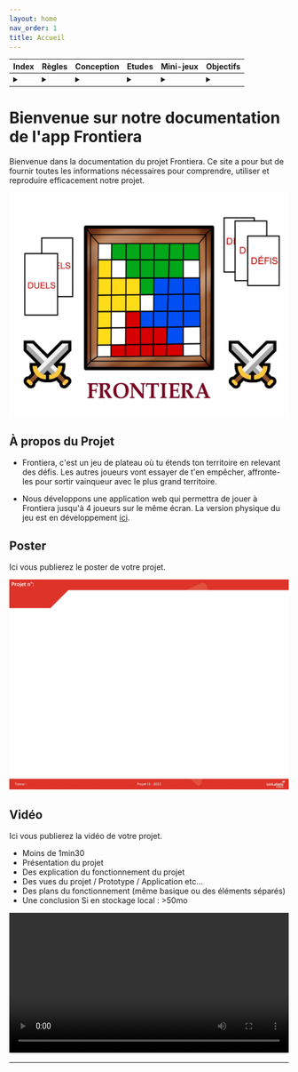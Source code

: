 ```yaml
---
layout: home
nav_order: 1
title: Accueil
---
```

| Index | Règles | Conception | Etudes | Mini-jeux | Objectifs |
| --------- | --------- | --------- | --------- | --------- | --------- |
| <details><summary></summary>[°](https://github.com/Makerspace-Amiens/2024-FrontieraApp/blob/main/docs/index.md)</details> | <details><summary></summary>[°](https://github.com/Makerspace-Amiens/2024-FrontieraApp/blob/main/docs/R%C3%A8gles.md)</details> | <details><summary></summary>[°](https://github.com/Makerspace-Amiens/2024-FrontieraApp/blob/main/docs/conception.md)</details> | <details><summary></summary>[°](https://github.com/Makerspace-Amiens/2024-FrontieraApp/blob/main/docs/etudes.md)</details> | <details><summary></summary>[°](https://github.com/Makerspace-Amiens/2024-FrontieraApp/blob/main/docs/mini-jeux.md)</details> | <details><summary></summary>[°](https://github.com/Makerspace-Amiens/2024-FrontieraApp/blob/main/docs/objectifs.md)</details> |
# Bienvenue sur notre documentation de l'app Frontiera

Bienvenue dans la documentation du projet Frontiera. Ce site a pour but de fournir toutes les informations nécessaires pour comprendre, utiliser et reproduire efficacement notre projet.

![Illustration vectorielle colorée avec un fond blanc, montrant un atelier équipé pour un projet de conception mécanique, électronique et informatique](images/Frontiera.jpg)

## À propos du Projet

* Frontiera, c'est un jeu de plateau où tu étends ton territoire en relevant des défis. Les autres joueurs vont essayer de t'en empêcher, affronte-les pour sortir vainqueur avec le plus grand territoire.

* Nous développons une application web qui permettra de jouer à Frontiera jusqu'à 4 joueurs sur le même écran. La version physique du jeu est en développement [ici](https://github.com/Makerspace-Amiens/2024-FrontieraBoardGame). 

## Poster

Ici vous publierez le poster de votre projet.

![Poster projet](images/poster.jpg)

## Vidéo

Ici vous publierez la vidéo de votre projet. 
- Moins de 1min30
- Présentation du projet 
- Des explication du fonctionnement du projet
- Des vues du projet / Prototype / Application etc... 
- Des plans du fonctionnement (même basique ou des éléments séparés)
- Une conclusion
Si en stockage local : >50mo

<video src="images/intro_amiens.mp4" controls title="Title"  style="width: 100%;"></video>

---
